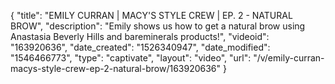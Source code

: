 {
    "title": "EMILY CURRAN | MACY'S STYLE CREW | EP. 2 - NATURAL BROW",
    "description": "Emily shows us how to get a natural brow using Anastasia Beverly Hills and bareminerals products!",
    "videoid": "163920636",
    "date_created": "1526340947",
    "date_modified": "1546466773",
    "type": "captivate",
    "layout": "video",
    "url": "\/v\/emily-curran-macys-style-crew-ep-2-natural-brow\/163920636"
}